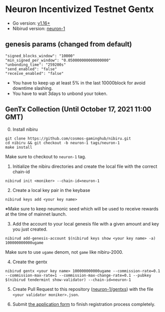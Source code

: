 # Neuron Incentivized Testnet Gentx

- Go version: [v1.16+](https://golang.org/dl/)
- Nibirud version: [neuron-1](https://github.com/cosmos-gaminghub/nibiru/releases/tag/neuron-1)

## genesis params (changed from default)

```
"signed_blocks_window": "10000"
"min_signed_per_window": "0.050000000000000000"
"unbonding_time": "259200s"
"send_enabled": "false"
"receive_enabled": "false"
```
- You have to keep up at least 5% in the last 10000block for avoid downtime slashing.
- You have to wait 3days to unbond your token.


## GenTx Collection (Until October 17, 2021 11:00 GMT)
0. Install nibiru
```
git clone https://github.com/cosmos-gaminghub/nibiru.git
cd nibiru && git checkout -b neuron-1 tags/neuron-1
make install
```

Make sure to checkout to `neuron-1` tag.

1. Initialize the nibiru directories and create the local file with the correct chain-id

```
nibirud init <moniker> --chain-id=neuron-1
```

2. Create a local key pair in the keybase
```
nibirud keys add <your key name>
```

※Make sure to keep neumonic seed which will be used to receive rewards at the time of mainnet launch.

3. Add the account to your local genesis file with a given amount and key you just created.
```
nibirud add-genesis-account $(nibirud keys show <your key name> -a) 100000000000ugame
```

Make sure to use `ugame` denom, not `game` like nibiru-2000.

4. Create the gentx
```
nibirud gentx <your key name> 100000000000ugame --commission-rate=0.1 --commission-max-rate=1 --commission-max-change-rate=0.1 --pubkey $(nibirud tendermint show-validator) --chain-id=neuron-1
```

5. Create Pull Request to this repository ([neuron-1/gentxs](./gentxs)) with the file `<your validator moniker>.json`.

6. Submit [the application form](https://forms.gle/BHgLRhmyrHoWzLj17) to finish registration process completely.
